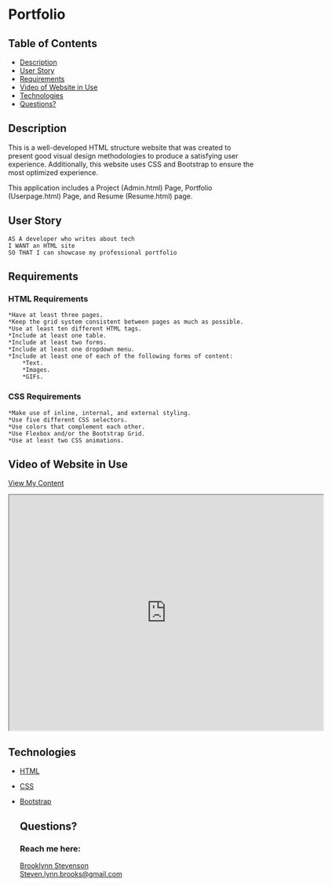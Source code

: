 # Portfolio


## Table of Contents
  * [Description](#description)
  * [User Story](#user-story)
  * [Requirements](#requirements)
  * [Video of Website in Use](#video-of-website-in-use)
  * [Technologies](#technologies)
  * [Questions?](#questions)


## Description
  This is a well-developed HTML structure website that was created to present good visual design methodologies to produce a satisfying user experience. Additionally, this website uses CSS and Bootstrap to ensure the most optimized experience.

  This application includes a Project (Admin.html) Page, Portfolio (Userpage.html) Page, and Resume (Resume.html) page.

## User Story
    AS A developer who writes about tech
    I WANT an HTML site
    SO THAT I can showcase my professional portfolio

## Requirements
  ### HTML Requirements
    *Have at least three pages.
    *Keep the grid system consistent between pages as much as possible.
    *Use at least ten different HTML tags.
    *Include at least one table.
    *Include at least two forms.
    *Include at least one dropdown menu.
    *Include at least one of each of the following forms of content: 
        *Text.
        *Images.
        *GIFs.
  ### CSS Requirements
    *Make use of inline, internal, and external styling.
    *Use five different CSS selectors.
    *Use colors that complement each other.
    *Use Flexbox and/or the Bootstrap Grid.
    *Use at least two CSS animations.

## Video of Website in Use

[View My Content]([https://example.com](https://drive.google.com/file/d/1ZiWrTdKN-ezIUm-LoqW5wYhKPXnjKMDb/preview))

<iframe src="https://drive.google.com/file/d/1ZiWrTdKN-ezIUm-LoqW5wYhKPXnjKMDb/preview" width="640" height="480"></iframe>


## Technologies
* [HTML](https://html.com/)
* [CSS](https://developer.mozilla.org/en-US/docs/Web/CSS)
* [Bootstrap](https://getbootstrap.com/)
 

  ## Questions?
  ### Reach me here: 
  [Brooklynn Stevenson](https://github.com/Brooksteven)  
  Steven.lynn.brooks@gmail.com
